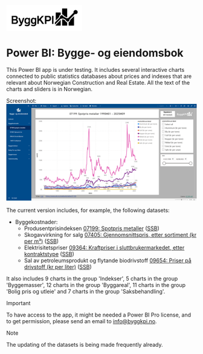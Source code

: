<img src="Documents/Logo Black.jpg" alt="ByggKPI Logo" style="width: 200px" />  

# Power BI: Bygge- og eiendomsbok

This Power BI app is under testing. It includes several interactive charts connected to public statistics databases about prices and indexes that are relevant about Norwegian Construction and Real Estate. All the text of the charts and sliders is in Norwegian.

Screenshot:
<img src="Documents/Bygge- og eiendomsbok.png" alt="Bygge- og eiendomsbok" style="width: 1000px" />

The current version includes, for example, the following datasets:

- Byggekostnader:
    * Produsentprisindeksen [07199: Spotpris metaller](https://www.ssb.no/statbank/table/07199) ([SSB](https://www.ssb.no))
    * Skogavvirkning for salg [07405: Gjennomsnittspris, etter sortiment (kr per m³)](https://www.ssb.no/statbank/table/07405) ([SSB](https://www.ssb.no))
    * Elektrisitetspriser [09364: Kraftpriser i sluttbrukermarkedet, etter kontraktstype](https://www.ssb.no/statbank/table/09364) ([SSB](https://www.ssb.no))
    * Sal av petroleumsprodukt og flytande biodrivstoff [09654: Priser på drivstoff (kr per liter)](https://www.ssb.no/statbank/table/09654) ([SSB](https://www.ssb.no))


It also includes 9 charts  in the group 'Indekser', 5 charts in the group 'Byggemasser', 12 charts in the group 'Byggareal', 11 charts in the group 'Bolig pris og utleie' and 7 charts in the group 'Saksbehandling'.


> [!IMPORTANT]
> To have access to the app, it might be needed a Power BI Pro license, and to get permission, please send an email to [info@byggkpi.no](mailto:info@byggkpi.no?subject=[Power%20BI]%20Access%20Bygge-%20og%20eiendom%20app).


> [!NOTE]
> The updating of the datasets is being made frequently already.
